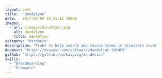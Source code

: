 ```yaml
---
layout: post
title:  "Dandelyon"
date:   2017-02-09 16:41:12 +0800
images:
  - url: /images/dandelyon.png
    alt: dandelyon
    title: dandelyon
category: "Hardware"
description: "Probe to help search and rescue teams in disasters cover a larger area over a longer time"
devpost: "https://devpost.com/software/dandelion-l8f4h6"
github: "https://github.com/kaiyisg/dandelion"
skills: 
  - "Breadboarding"
  - "Firmware"
---
```




